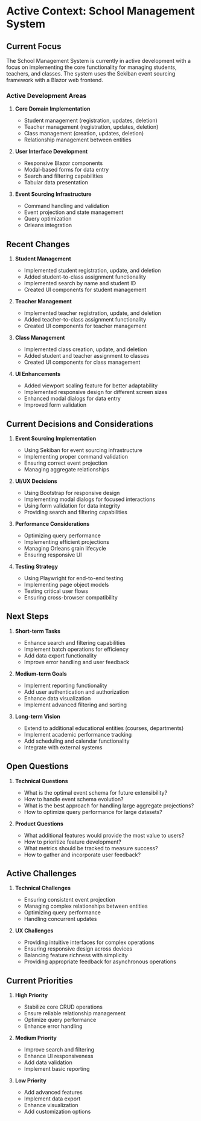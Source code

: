 # Active Context: School Management System

## Current Focus

The School Management System is currently in active development with a focus on implementing the core functionality for managing students, teachers, and classes. The system uses the Sekiban event sourcing framework with a Blazor web frontend.

### Active Development Areas

1. **Core Domain Implementation**
   - Student management (registration, updates, deletion)
   - Teacher management (registration, updates, deletion)
   - Class management (creation, updates, deletion)
   - Relationship management between entities

2. **User Interface Development**
   - Responsive Blazor components
   - Modal-based forms for data entry
   - Search and filtering capabilities
   - Tabular data presentation

3. **Event Sourcing Infrastructure**
   - Command handling and validation
   - Event projection and state management
   - Query optimization
   - Orleans integration

## Recent Changes

1. **Student Management**
   - Implemented student registration, update, and deletion
   - Added student-to-class assignment functionality
   - Implemented search by name and student ID
   - Created UI components for student management

2. **Teacher Management**
   - Implemented teacher registration, update, and deletion
   - Added teacher-to-class assignment functionality
   - Created UI components for teacher management

3. **Class Management**
   - Implemented class creation, update, and deletion
   - Added student and teacher assignment to classes
   - Created UI components for class management

4. **UI Enhancements**
   - Added viewport scaling feature for better adaptability
   - Implemented responsive design for different screen sizes
   - Enhanced modal dialogs for data entry
   - Improved form validation

## Current Decisions and Considerations

1. **Event Sourcing Implementation**
   - Using Sekiban for event sourcing infrastructure
   - Implementing proper command validation
   - Ensuring correct event projection
   - Managing aggregate relationships

2. **UI/UX Decisions**
   - Using Bootstrap for responsive design
   - Implementing modal dialogs for focused interactions
   - Using form validation for data integrity
   - Providing search and filtering capabilities

3. **Performance Considerations**
   - Optimizing query performance
   - Implementing efficient projections
   - Managing Orleans grain lifecycle
   - Ensuring responsive UI

4. **Testing Strategy**
   - Using Playwright for end-to-end testing
   - Implementing page object models
   - Testing critical user flows
   - Ensuring cross-browser compatibility

## Next Steps

1. **Short-term Tasks**
   - Enhance search and filtering capabilities
   - Implement batch operations for efficiency
   - Add data export functionality
   - Improve error handling and user feedback

2. **Medium-term Goals**
   - Implement reporting functionality
   - Add user authentication and authorization
   - Enhance data visualization
   - Implement advanced filtering and sorting

3. **Long-term Vision**
   - Extend to additional educational entities (courses, departments)
   - Implement academic performance tracking
   - Add scheduling and calendar functionality
   - Integrate with external systems

## Open Questions

1. **Technical Questions**
   - What is the optimal event schema for future extensibility?
   - How to handle event schema evolution?
   - What is the best approach for handling large aggregate projections?
   - How to optimize query performance for large datasets?

2. **Product Questions**
   - What additional features would provide the most value to users?
   - How to prioritize feature development?
   - What metrics should be tracked to measure success?
   - How to gather and incorporate user feedback?

## Active Challenges

1. **Technical Challenges**
   - Ensuring consistent event projection
   - Managing complex relationships between entities
   - Optimizing query performance
   - Handling concurrent updates

2. **UX Challenges**
   - Providing intuitive interfaces for complex operations
   - Ensuring responsive design across devices
   - Balancing feature richness with simplicity
   - Providing appropriate feedback for asynchronous operations

## Current Priorities

1. **High Priority**
   - Stabilize core CRUD operations
   - Ensure reliable relationship management
   - Optimize query performance
   - Enhance error handling

2. **Medium Priority**
   - Improve search and filtering
   - Enhance UI responsiveness
   - Add data validation
   - Implement basic reporting

3. **Low Priority**
   - Add advanced features
   - Implement data export
   - Enhance visualization
   - Add customization options
